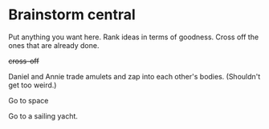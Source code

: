 # Brainstorm central
Put anything you want here. Rank ideas in terms of goodness. Cross off the ones that are already done.

~~cross-off~~ 

Daniel and Annie trade amulets and zap into each other's bodies. (Shouldn't get too weird.)

Go to space

Go to a sailing yacht.

